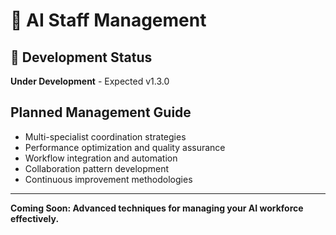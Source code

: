 # 👥 AI Staff Management

## 🚧 Development Status
**Under Development** - Expected v1.3.0

## Planned Management Guide
- Multi-specialist coordination strategies
- Performance optimization and quality assurance
- Workflow integration and automation
- Collaboration pattern development
- Continuous improvement methodologies

---
**Coming Soon: Advanced techniques for managing your AI workforce effectively.**
